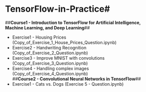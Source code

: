 # TensorFlow-in-Practice#
##**Course1 - Introduction to TensorFlow for Artificial Intelligence, Machine Learning, and Deep Learning**##
- Exercise1 - Housing Prices (Copy_of_Exercise_1_House_Prices_Question.ipynb)<br/>
- Exercise2 - Handwriting Recognition (Copy_of_Exercise_2_Question.ipynb)<br/>
- Exercise3 - Improve MNIST with convolutions (Copy_of_Exercise_3_Question.ipynb)<br/>
- Exercise4 - Handling complex images (Copy_of_Exercise_4_Question.ipynb)<br/>
##**Course2 - Convolutional Neural Networks in TensorFlow**##
- Exercise1 - Cats vs. Dogs (Exercise 5 - Question.ipynb)<br/>
